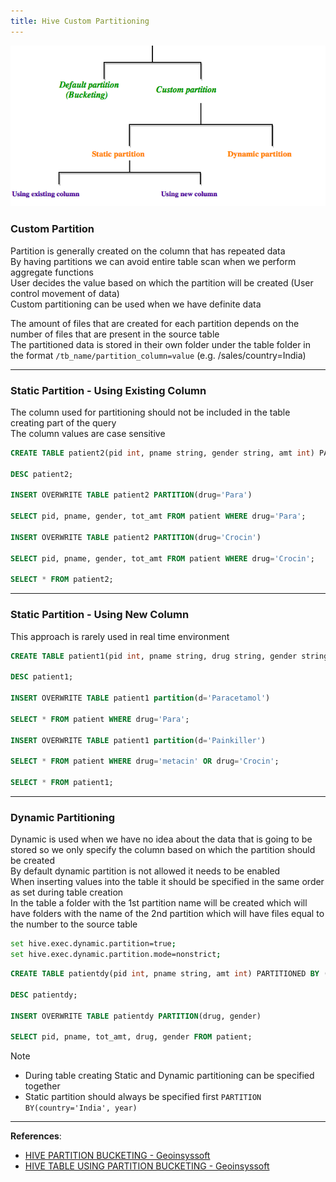 ```yaml
---
title: Hive Custom Partitioning
---
```


![Types of Partitions|600](../Apache%20Spark/images/types_of_partitioning.png)

### Custom Partition

Partition is generally created on the column that has repeated data  
By having partitions we can avoid entire table scan when we perform aggregate functions  
User decides the value based on which the partition will be created (User control movement of data)  
Custom partitioning can be used when we have definite data

The amount of files that are created for each partition depends on the number of files that are present in the source table  
The partitioned data is stored in their own folder under the table folder in the format `/tb_name/partition_column=value` (e.g. /sales/country=India)

---

### Static Partition - Using Existing Column

The column used for partitioning should not be included in the table creating part of the query  
The column values are case sensitive

````sql
CREATE TABLE patient2(pid int, pname string, gender string, amt int) PARTITIONED BY (drug string);

DESC patient2;

INSERT OVERWRITE TABLE patient2 PARTITION(drug='Para')

SELECT pid, pname, gender, tot_amt FROM patient WHERE drug='Para';

INSERT OVERWRITE TABLE patient2 PARTITION(drug='Crocin')

SELECT pid, pname, gender, tot_amt FROM patient WHERE drug='Crocin';

SELECT * FROM patient2;
````

---

### Static Partition - Using New Column

This approach is rarely used in real time environment

````sql
CREATE TABLE patient1(pid int, pname string, drug string, gender string, amt int) PARTITIONED BY (d string);

DESC patient1;

INSERT OVERWRITE TABLE patient1 partition(d='Paracetamol')

SELECT * FROM patient WHERE drug='Para';

INSERT OVERWRITE TABLE patient1 partition(d='Painkiller')

SELECT * FROM patient WHERE drug='metacin' OR drug='Crocin';

SELECT * FROM patient1;
````

---

### Dynamic Partitioning

Dynamic is used when we have no idea about the data that is going to be stored so we only specify the column based on which the partition should be created  
By default dynamic partition is not allowed it needs to be enabled  
When inserting values into the table it should be specified in the same order as set during table creation  
In the table a folder with the 1st partition name will be created which will have folders with the name of the 2nd partition which will have files equal to the number to the source table

````bash
set hive.exec.dynamic.partition=true;
set hive.exec.dynamic.partition.mode=nonstrict;
````

````sql
CREATE TABLE patientdy(pid int, pname string, amt int) PARTITIONED BY (drug string, gender string);

DESC patientdy;

INSERT OVERWRITE TABLE patientdy PARTITION(drug, gender)

SELECT pid, pname, tot_amt, drug, gender FROM patient;
````

 > [!NOTE]
 > * During table creating Static and Dynamic partitioning can be specified together
 > * Static partition should always be specified first `PARTITION BY(country='India', year)`

---

**References**:

* [HIVE PARTITION BUCKETING - Geoinsyssoft](https://geoinsyssoft.com/hive-partition-bucketing/)
* [HIVE TABLE USING PARTITION BUCKETING - Geoinsyssoft](https://geoinsyssoft.com/hive-table-using-partition-bucketing/)